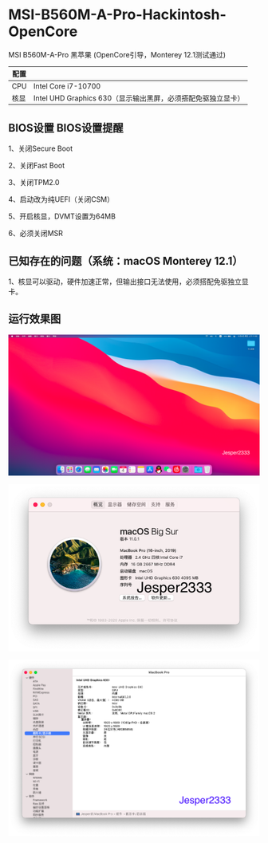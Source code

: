 # MSI-B560M-A-Pro-Hackintosh-OpenCore

MSI B560M-A-Pro 黑苹果 (OpenCore引导，Monterey 12.1测试通过) 

 配置| |
 ----|-----|
 CPU|Intel Core i7-10700
 核显|Intel UHD Graphics 630（显示输出黑屏，必须搭配免驱独立显卡）

**BIOS设置**
BIOS设置提醒
-

1、关闭Secure Boot

2、关闭Fast Boot

3、关闭TPM2.0

4、启动改为纯UEFI（关闭CSM）

5、开启核显，DVMT设置为64MB

6、必须关闭MSR


已知存在的问题（系统：macOS Monterey 12.1）
-

1、核显可以驱动，硬件加速正常，但输出接口无法使用，必须搭配免驱独立显卡。


运行效果图
-
![1](https://github.com/Jesper2333/Acer-A715-Hackintosh/blob/main/p1.png)

![2](https://github.com/Jesper2333/Acer-A715-Hackintosh/blob/main/p2.png)

![3](https://github.com/Jesper2333/Acer-A715-Hackintosh/blob/main/p3.png)


